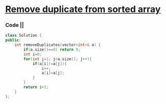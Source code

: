 # [Remove duplicate from sorted array](https://leetcode.com/problems/remove-duplicates-from-sorted-array/)

### Code ||

``` .cpp
class Solution {
public:
    int removeDuplicates(vector<int>& a) {
        if(a.size()==0) return 0;
        int i=0;
        for(int j=1; j<a.size(); j++){
            if(a[i]!=a[j]){
                i++;
                a[i]=a[j];
            }
        }
        return i+1;
    }
};
```
